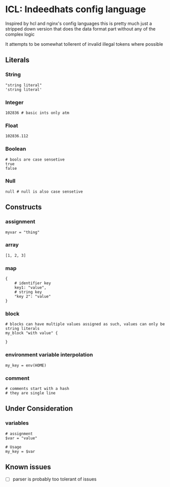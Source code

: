 # ICL: Indeedhats config language

Inspired by hcl and nginx's config languages this is pretty much just a stripped down version that does the data format
part without any of the complex logic

It attempts to be somewhat tollerent of invalid illegal tokens where possible

## Literals
### String
```hcl
"string literal"
'string literal'
```

### Integer
```hcl
102836 # basic ints only atm
```

### Float
```hcl
102836.112
```

### Boolean
```hcl
# bools are case sensetive
true
false
```

### Null
```hcl
null # null is also case sensetive
```

## Constructs

### assignment
```hcl
myvar = "thing"
```

### array
```hcl
[1, 2, 3]
```

### map
```hcl
{
    # identifier key
    key1: "value",
    # string key
    "key 2": "value"
}
```

### block
```hcl
# blocks can have multiple values assigned as such, values can only be string literals
my_block "with value" {

}
```

### environment variable interpolation
```hcl
my_key = env(HOME)
```

### comment
```hcl
# comments start with a hash
# they are single line
```

## Under Consideration
### variables
```hcl
# assignment
$var = "value"

# Usage
my_key = $var
```


## Known issues
- [ ] parser is probably too tolerant of issues
